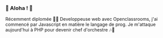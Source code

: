 ### 🦉 Aloha ! 🦉  


Récemment diplomée 👩‍🎓 Developpeuse web avec Openclassrooms, j'ai commencé par Javascript en matière le langage de prog. Je m'attaque aujourd'hui à PHP pour devenir chef d'orchestre 🎶🎵

